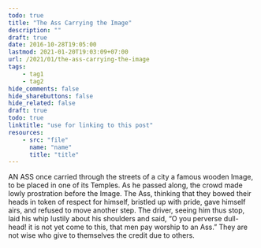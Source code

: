 ```yaml
---
todo: true
title: "The Ass Carrying the Image"
description: ""
draft: true
date: 2016-10-28T19:05:00
lastmod: 2021-01-20T19:03:09+07:00
url: /2021/01/the-ass-carrying-the-image
tags:
    - tag1
    - tag2
hide_comments: false
hide_sharebuttons: false
hide_related: false
draft: true
todo: true
linktitle: "use for linking to this post"
resources:
    - src: "file"
      name: "name"
      title: "title"
---
```


AN ASS once carried through the streets of a city a famous wooden Image, to be placed in one of its Temples. As he passed along, the crowd made lowly prostration before the Image. The Ass, thinking that they bowed their heads in token of respect for himself, bristled up with pride, gave himself airs, and refused to move another step. The driver, seeing him thus stop, laid his whip lustily about his shoulders and said, “O you perverse dull-head! it is not yet come to this, that men pay worship to an Ass.”
They are not wise who give to themselves the credit due to others.
